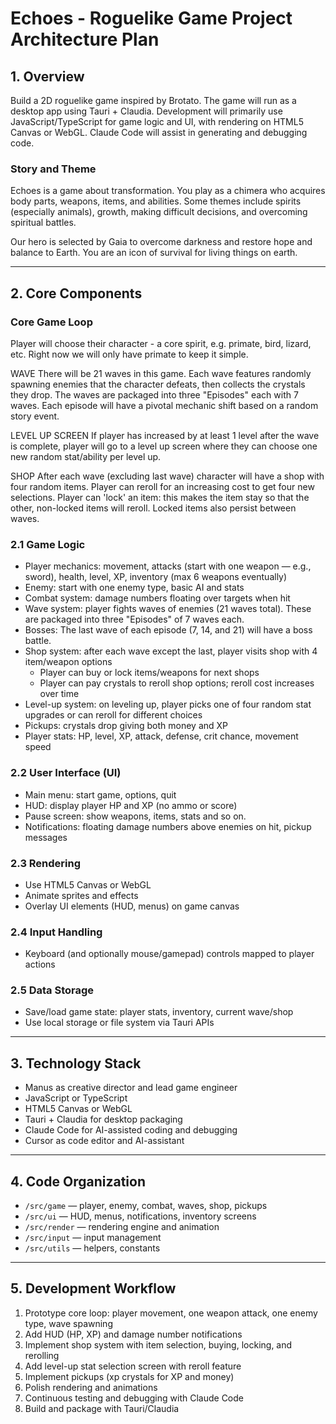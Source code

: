 # Echoes - Roguelike Game Project Architecture Plan

## 1. Overview  
Build a 2D roguelike game inspired by Brotato. The game will run as a desktop app using Tauri + Claudia. Development will primarily use JavaScript/TypeScript for game logic and UI, with rendering on HTML5 Canvas or WebGL. Claude Code will assist in generating and debugging code.


### Story and Theme
Echoes is a game about transformation.
You play as a chimera who acquires body parts, weapons, items, and abilities.
Some themes include spirits (especially animals), growth, making difficult decisions, and overcoming spiritual battles.

Our hero is selected by Gaia to overcome darkness and restore hope and balance to Earth. You are an icon of survival for living things on earth.

---

## 2. Core Components
### Core Game Loop
Player will choose their character - a core spirit, e.g. primate, bird, lizard, etc. Right now we will only have primate to keep it simple.

WAVE
There will be 21 waves in this game. Each wave features randomly spawning enemies that the character defeats, then collects the crystals they drop. The waves are packaged into three "Episodes" each with 7 waves. Each episode will have a pivotal mechanic shift based on a random story event.

LEVEL UP SCREEN
If player has increased by at least 1 level after the wave is complete, player will go to a level up screen where they can choose one new random stat/ability per level up.

SHOP
After each wave (excluding last wave) character will have a shop with four random items. Player can reroll for an increasing cost to get four new selections. Player can 'lock' an item: this makes the item stay so that the other, non-locked items will reroll. Locked items also persist between waves.

### 2.1 Game Logic  
- Player mechanics: movement, attacks (start with one weapon — e.g., sword), health, level, XP, inventory (max 6 weapons eventually)  
- Enemy: start with one enemy type, basic AI and stats  
- Combat system: damage numbers floating over targets when hit  
- Wave system: player fights waves of enemies (21 waves total). These are packaged into three "Episodes" of 7 waves each.
- Bosses: The last wave of each episode (7, 14, and 21) will have a boss battle.
- Shop system: after each wave except the last, player visits shop with 4 item/weapon options  
  - Player can buy or lock items/weapons for next shops  
  - Player can pay crystals to reroll shop options; reroll cost increases over time  
- Level-up system: on leveling up, player picks one of four random stat upgrades or can reroll for different choices  
- Pickups: crystals drop giving both money and XP  
- Player stats: HP, level, XP, attack, defense, crit chance, movement speed

### 2.2 User Interface (UI)  
- Main menu: start game, options, quit  
- HUD: display player HP and XP (no ammo or score)  
- Pause screen: show weapons, items, stats and so on.  
- Notifications: floating damage numbers above enemies on hit, pickup messages

### 2.3 Rendering  
- Use HTML5 Canvas or WebGL  
- Animate sprites and effects  
- Overlay UI elements (HUD, menus) on game canvas

### 2.4 Input Handling  
- Keyboard (and optionally mouse/gamepad) controls mapped to player actions

### 2.5 Data Storage  
- Save/load game state: player stats, inventory, current wave/shop  
- Use local storage or file system via Tauri APIs

---

## 3. Technology Stack  
- Manus as creative director and lead game engineer
- JavaScript or TypeScript  
- HTML5 Canvas or WebGL  
- Tauri + Claudia for desktop packaging  
- Claude Code for AI-assisted coding and debugging
- Cursor as code editor and AI-assistant

---

## 4. Code Organization

- `/src/game` — player, enemy, combat, waves, shop, pickups  
- `/src/ui` — HUD, menus, notifications, inventory screens  
- `/src/render` — rendering engine and animation  
- `/src/input` — input management  
- `/src/utils` — helpers, constants

---

## 5. Development Workflow

1. Prototype core loop: player movement, one weapon attack, one enemy type, wave spawning  
2. Add HUD (HP, XP) and damage number notifications  
3. Implement shop system with item selection, buying, locking, and rerolling  
4. Add level-up stat selection screen with reroll feature  
5. Implement pickups (xp crystals for XP and money)  
6. Polish rendering and animations  
7. Continuous testing and debugging with Claude Code  
8. Build and package with Tauri/Claudia
